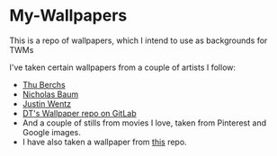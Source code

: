 # My-Wallpapers
This is a repo of wallpapers, which I intend to use as backgrounds for TWMs

I've taken certain wallpapers from a couple of artists I follow:
* [Thu Berchs](https://www.artstation.com/thuberchs)
* [Nicholas Baum](https://www.artstation.com/nbaumuk)
* [Justin Wentz](https://www.artstation.com/justinwentz)
* [DT's Wallpaper repo on GitLab](https://gitlab.com/dwt1/wallpapers)
* And a couple of stills from movies I love, taken from Pinterest and Google images.
* I have also taken a wallpaper from [this](https://github.com/unix121/i3wm-themer) repo.
